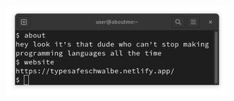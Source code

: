 <p align="center">
    <a href="https://typesafeschwalbe.netlify.app">
        <img src="aboutme.png">
    </a>
</p>
